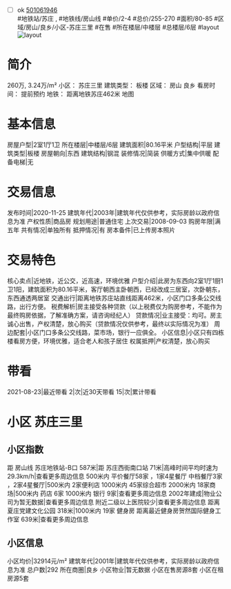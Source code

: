 - [ ] ok [501061946](https://bj.5i5j.com/ershoufang/501061946.html)  
 #地铁站/苏庄 ,  #地铁线/房山线
#单价/2-4 #总价/255-270 #面积/80-85   #区域/房山/良乡/小区-苏庄三里 #在售 #所在楼层/中楼层 #总楼层/6层 #layout 
![layout](http://image2a.5i5j.com/scm/HOUSE_CUSTOMER/0ff56b837d6543ca8689e976079b6ca3.jpg_P5.jpg) 
# 简介 
 260万,  3.24万/m² 
小区： 苏庄三里
建筑类型： 板楼
区域： 房山 良乡
看房时间： 提前预约
地铁： 距离地铁苏庄462米 地图
# 基本信息 
 房屋户型|2室1厅1卫
所在楼层|中楼层/6层
建筑面积|80.16平米
户型结构|平层
建筑类型|板楼
房屋朝向|东西
建筑结构|钢混
装修情况|简装
供暖方式|集中供暖
配备电梯|无
# 交易信息 
 发布时间|2020-11-25
建筑年代|2003年|建筑年代仅供参考，实际房龄以政府信息为准
产权性质|商品房
规划用途|普通住宅
上次交易|2008-09-03
购房年限|满五年
共有情况|单独所有
抵押情况|有
房本备件|已上传房本照片
# 交易特色 
 核心卖点|近地铁，近公交，近高速，环境优雅
户型介绍|此房为东西向2室1厅1厨1卫1阳，建筑面积为80.16平米，客厅朝西主卧朝西，已经改成三居室，次卧朝东，东西通透两居室
交通出行|距离地铁苏庄站直线距离462米，小区门口多条公交线路，出行方便。
税费解析|房主接受各种贷款（以上税费仅为购房参考，不能作为最终购房依据，了解准确方案，请咨询经纪人）
贷款情况|业主接受：均可。房主诚心出售，产权清楚，放心购买（贷款情况仅供参考，最终以实际情况为准）
周边配套|小区门口多条公交线路，菜市场，银行一应俱全。
小区信息|小区只有四栋楼看房方便，环境优雅，适合老人和孩子居住
权属抵押|产权清楚，放心购买
# 带看 
 2021-08-23|最近带看	 2|次|近30天带看	 15|次|累计带看
# 小区 苏庄三里
## 小区指数 
 距 房山线 苏庄地铁站-B口 587米|距 苏庄西街南口站 71米|高峰时间平均时速为29.3km/h|查看更多周边信息
500米内 平价餐厅58家 ，1家4星餐厅
中档餐厅3家 ，2家4星餐厅|500米内 2家便利店
1000米内 45家综合超市
2000米内 18家商场|500米内 药店 6家
1000米内 银行 9家|查看更多周边信息
2002年建成|物业公司为暂无数据|查看更多周边信息
附近二级以上医院较少|查看更多周边信息
距离 夏庄党建文化公园 318米|1000米内 19家 健身房
距离最近健身房贺然国际健身工作室 639米|查看更多周边信息
## 小区信息 
 小区均价|32914元/m²
建筑年代|2001年|建筑年代仅供参考，实际房龄以政府信息为准
总户数|292
所在商圈|良乡
小区物业|暂无数据
小区在售房源8套
小区在租房源5套
